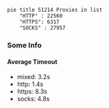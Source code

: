 
```mermaid
pie title 51214 Proxies in list
    "HTTP" : 22560
    "HTTPS": 6317
    "SOCKS" : 27957
```

### Some Info
#### Average Timeout

- mixed: 3.2s
- http: 1.4s
- https: 8.3s
- socks: 4.8s
